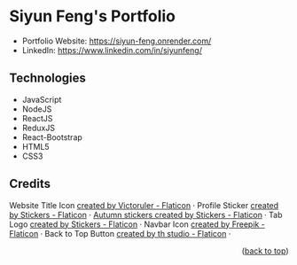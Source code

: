 <p id='readme-top'></p>

# Siyun Feng's Portfolio

- Portfolio Website: https://siyun-feng.onrender.com/
- LinkedIn: https://www.linkedin.com/in/siyunfeng/

## Technologies

- JavaScript
- NodeJS
- ReactJS
- ReduxJS
- React-Bootstrap
- HTML5
- CSS3

## Credits

Website Title Icon
<a href="https://www.flaticon.com/free-icons/woman" title="woman icons">created by Victoruler - Flaticon</a> ·
Profile Sticker
<a href="https://www.flaticon.com/free-stickers/profile" title="profile stickers">created by Stickers - Flaticon</a> ·
<a href="https://www.flaticon.com/free-stickers/autumn" title="autumn stickers">Autumn stickers created by Stickers - Flaticon</a> ·
Tab Logo
<a href="https://www.flaticon.com/free-stickers/girl" title="girl stickers">created by Stickers - Flaticon</a> ·
Navbar Icon
<a href="https://www.flaticon.com/free-icons/mail" title="mail icons">created by Freepik - Flaticon</a> ·
Back to Top Button
<a href="https://www.flaticon.com/free-icons/top" title="top icons">created by th studio - Flaticon</a> ·

<p align="right">(<a href="#readme-top">back to top</a>)</p>
